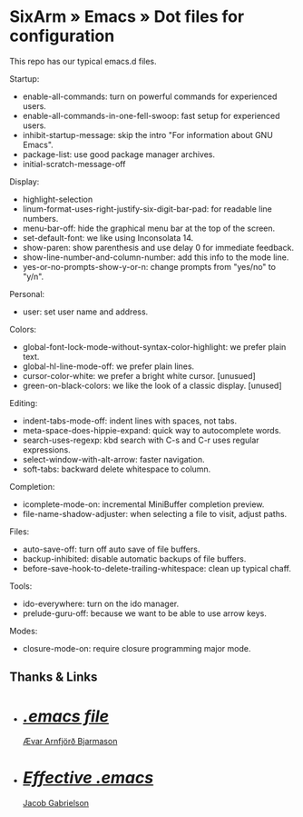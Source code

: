 # SixArm » Emacs » Dot files for configuration

This repo has our typical emacs.d files.

Startup:

* enable-all-commands: turn on powerful commands for experienced users.
* enable-all-commands-in-one-fell-swoop: fast setup for experienced users.
* inhibit-startup-message: skip the intro "For information about GNU Emacs".
* package-list: use good package manager archives.
* initial-scratch-message-off

Display:

* highlight-selection
* linum-format-uses-right-justify-six-digit-bar-pad: for readable line numbers.
* menu-bar-off: hide the graphical menu bar at the top of the screen.
* set-default-font: we like using Inconsolata 14.
* show-paren: show parenthesis and use delay 0 for immediate feedback.
* show-line-number-and-column-number: add this info to the mode line.
* yes-or-no-prompts-show-y-or-n: change prompts from "yes/no" to "y/n".

Personal:

* user: set user name and address.

Colors:

* global-font-lock-mode-without-syntax-color-highlight: we prefer plain text.
* global-hl-line-mode-off: we prefer plain lines.
* cursor-color-white: we prefer a bright white cursor. [unusued]
* green-on-black-colors: we like the look of a classic display. [unused]

Editing:

* indent-tabs-mode-off: indent lines with spaces, not tabs.
* meta-space-does-hippie-expand: quick way to autocomplete words.
* search-uses-regexp: kbd search with C-s and C-r uses regular expressions.
* select-window-with-alt-arrow: faster navigation.
* soft-tabs: backward delete whitespace to column.

Completion:

* icomplete-mode-on: incremental MiniBuffer completion preview.
* file-name-shadow-adjuster: when selecting a file to visit, adjust paths.

Files:

* auto-save-off: turn off auto save of file buffers.
* backup-inhibited: disable automatic backups of file buffers.
* before-save-hook-to-delete-trailing-whitespace: clean up typical chaff.

Tools:

* ido-everywhere: turn on the ido manager.
* prelude-guru-off: because we want to be able to use arrow keys.

Modes:

* closure-mode-on: require closure programming major mode.

## Thanks & Links

<ul>

<li>
  <div itemscope itemtype="http://schema.org/Code">
    <meta itemprop="name" content=".emacs file" />
    <meta itemprop="url" content="https://github.com/avar/dotemacs/" />
    <meta itemprop="keywords" content="emacs, dotfiles" />
    <h1><cite><a href="https://github.com/avar/dotemacs/">.emacs file</a></cite></h1>
    <div itemprop="author" itemscope itemtype="http://schema.org/Person">
      <meta itemprop="name" content="Arnfjörð Bjarmason" />
      <meta itemprop="email" content="avarab@gmail.com" />
      <link href="https://github.com/avar/" />
      <link href="http://xn--var-xla.net/" />
      <a href="https://github.com/avar/" />Ævar Arnfjörð Bjarmason</a>
    </div>
  </div>
</li>

<li>
  <div itemscope itemtype="http://schema.org/BlogPosting">
    <meta itemprop="name" content="Effective .emacs" />
    <meta itemprop="url" content="http://a-nickels-worth.blogspot.com/2007/11/effective-emacs.html" />
    <meta itemprop="keywords" content="emacs, dotfiles" />
    <h1><cite><a href="http://a-nickels-worth.blogspot.com/2007/11/effective-emacs.html">Effective .emacs</a></cite></h1>
    <div itemprop="author" itemscope itemtype="http://schema.org/Person">
      <meta itemprop="name" content="Jacob Gabrielson" />
      <meta itemprop="email" content="??" />
      <link href="https://www.linkedin.com/in/jacobgabrielson" />
      <link href="https://github.com/JacobGabrielson" />
      <a href=https://www.linkedin.com/in/jacobgabrielson">Jacob Gabrielson</a>
    </div>
    <div itemprop="isPartOf" itemscope itemtype="http://schema.org/Blog">
      <meta itemprop="name" content="A Nickel's Worth" />
      <meta itemprop="url" content="http://a-nickels-worth.blogspot.com" />
    </div>
  </div>
  </li>

</li>

</ul>

